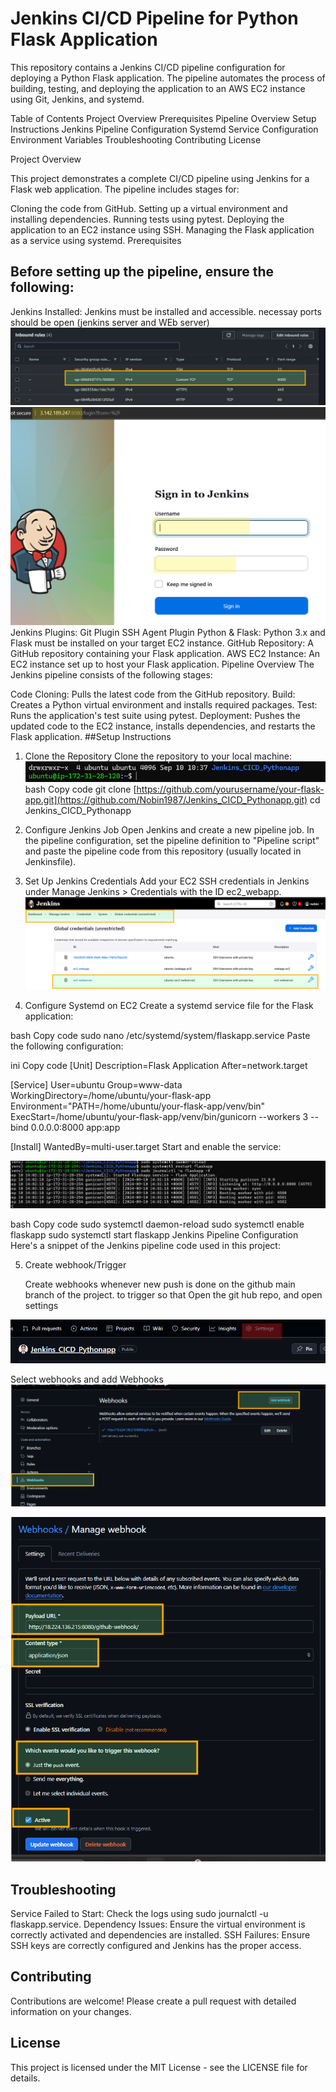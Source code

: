 # Jenkins CI/CD Pipeline for Python Flask Application
This repository contains a Jenkins CI/CD pipeline configuration for deploying a Python Flask application. The pipeline automates the process of building, testing, and deploying the application to an AWS EC2 instance using Git, Jenkins, and systemd.

Table of Contents
Project Overview
Prerequisites
Pipeline Overview
Setup Instructions
Jenkins Pipeline Configuration
Systemd Service Configuration
Environment Variables
Troubleshooting
Contributing
License

Project Overview

This project demonstrates a complete CI/CD pipeline using Jenkins for a Flask web application. The pipeline includes stages for:

Cloning the code from GitHub.
Setting up a virtual environment and installing dependencies.
Running tests using pytest.
Deploying the application to an EC2 instance using SSH.
Managing the Flask application as a service using systemd.
Prerequisites
## Before setting up the pipeline, ensure the following:

Jenkins Installed: Jenkins must be installed and accessible.
necessay ports should be open (jenkins server and WEb server)
![Security port 8080 shoul dbe open for jenkins](images/Security_porti_JENKIN.png)
![Jenkins login page](images/Jenkins_login.png)
Jenkins Plugins:
Git Plugin
SSH Agent Plugin
Python & Flask: Python 3.x and Flask must be installed on your target EC2 instance.
GitHub Repository: A GitHub repository containing your Flask application.
AWS EC2 Instance: An EC2 instance set up to host your Flask application.
Pipeline Overview
The Jenkins pipeline consists of the following stages:

Code Cloning: Pulls the latest code from the GitHub repository.
Build: Creates a Python virtual environment and installs required packages.
Test: Runs the application's test suite using pytest.
Deployment: Pushes the updated code to the EC2 instance, installs dependencies, and restarts the Flask application.
##Setup Instructions
1. Clone the Repository
Clone the repository to your local machine:
![Git clone on server](images/Gitclone.png)
bash
Copy code
git clone [https://github.com/yourusername/your-flask-app.git](https://github.com/Nobin1987/Jenkins_CICD_Pythonapp.git)
cd Jenkins_CICD_Pythonapp

2. Configure Jenkins Job
Open Jenkins and create a new pipeline job.
In the pipeline configuration, set the pipeline definition to "Pipeline script" and paste the pipeline code from this repository (usually located in Jenkinsfile).

3. Set Up Jenkins Credentials
Add your EC2 SSH credentials in Jenkins under Manage Jenkins > Credentials with the ID ec2_webapp.
![Credentials with the ID ec2_webapp](images/Jenkin_cred_id.png)
4. Configure Systemd on EC2
Create a systemd service file for the Flask application:

bash
Copy code
sudo nano /etc/systemd/system/flaskapp.service
Paste the following configuration:

ini
Copy code
[Unit]
Description=Flask Application
After=network.target

[Service]
User=ubuntu
Group=www-data
WorkingDirectory=/home/ubuntu/your-flask-app
Environment="PATH=/home/ubuntu/your-flask-app/venv/bin"
ExecStart=/home/ubuntu/your-flask-app/venv/bin/gunicorn --workers 3 --bind 0.0.0.0:8000 app:app

[Install]
WantedBy=multi-user.target
Start and enable the service:

![Flask Service on server](images/systemd.png)

bash
Copy code
sudo systemctl daemon-reload
sudo systemctl enable flaskapp
sudo systemctl start flaskapp
Jenkins Pipeline Configuration
Here's a snippet of the Jenkins pipeline code used in this project:

5. Create webhook/Trigger

   	Create webhooks whenever new push is done on the github main branch   of the project.
to trigger so that Open the git hub repo, and open settings

![create webhook](images/webbhook1.png)

Select webhooks and add Webhooks
![image](images/webhook2.png)

![image](images/webhook3.png)


## Troubleshooting
Service Failed to Start: Check the logs using sudo journalctl -u flaskapp.service.
Dependency Issues: Ensure the virtual environment is correctly activated and dependencies are installed.
SSH Failures: Ensure SSH keys are correctly configured and Jenkins has the proper access.
## Contributing
Contributions are welcome! Please create a pull request with detailed information on your changes.

## License
This project is licensed under the MIT License - see the LICENSE file for details.


